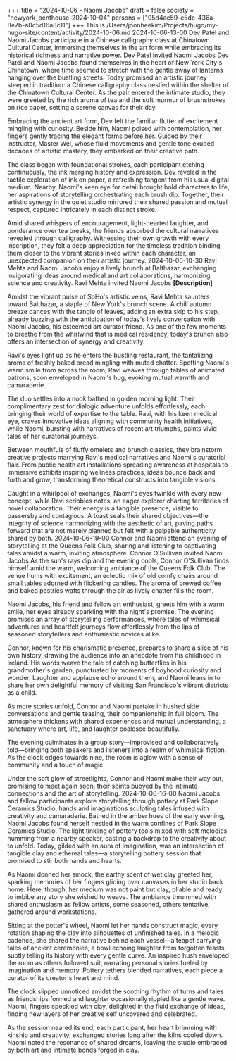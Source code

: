 +++
title = "2024-10-06 - Naomi Jacobs"
draft = false
society = "newyork_penthouse-2024-10-04"
persons = ["05d4ae59-e5dc-436a-8e7b-a0c5d16a8c11"]
+++
This is /Users/joonheekim/Projects/hugo/my-hugo-site/content/activity/2024-10-06.md
2024-10-06-13-00
Dev Patel and Naomi Jacobs participate in a Chinese calligraphy class at Chinatown Cultural Center, immersing themselves in the art form while embracing its historical richness and narrative power.
Dev Patel invited Naomi Jacobs
Dev Patel and Naomi Jacobs found themselves in the heart of New York City's Chinatown, where time seemed to stretch with the gentle sway of lanterns hanging over the bustling streets. Today promised an artistic journey steeped in tradition: a Chinese calligraphy class nestled within the shelter of the Chinatown Cultural Center. As the pair entered the intimate studio, they were greeted by the rich aroma of tea and the soft murmur of brushstrokes on rice paper, setting a serene canvas for their day.

Embracing the ancient art form, Dev felt the familiar flutter of excitement mingling with curiosity. Beside him, Naomi poised with contemplation, her fingers gently tracing the elegant forms before her. Guided by their instructor, Master Wei, whose fluid movements and gentle tone exuded decades of artistic mastery, they embarked on their creative path.

The class began with foundational strokes, each participant etching continuously, the ink merging history and expression. Dev reveled in the tactile exploration of ink on paper, a refreshing tangent from his usual digital medium. Nearby, Naomi's keen eye for detail brought bold characters to life, her aspirations of storytelling orchestrating each brush dip. Together, their artistic synergy in the quiet studio mirrored their shared passion and mutual respect, captured intricately in each distinct stroke.

Amid shared whispers of encouragement, light-hearted laughter, and ponderance over tea breaks, the friends absorbed the cultural narratives revealed through calligraphy. Witnessing their own growth with every inscription, they felt a deep appreciation for the timeless tradition binding them closer to the vibrant stories inked within each character, an unexpected companion on their artistic journey.
2024-10-06-10-30
Ravi Mehta and Naomi Jacobs enjoy a lively brunch at Balthazar, exchanging invigorating ideas around medical and art collaborations, harmonizing science and creativity.
Ravi Mehta invited Naomi Jacobs
**[Description]**

Amidst the vibrant pulse of SoHo's artistic veins, Ravi Mehta saunters toward Balthazar, a staple of New York's brunch scene. A chill autumn breeze dances with the tangle of leaves, adding an extra skip to his step, already buzzing with the anticipation of today's lively conversation with Naomi Jacobs, his esteemed art curator friend. As one of the few moments to breathe from the whirlwind that is medical residency, today's brunch also offers an intersection of synergy and creativity.

Ravi's eyes light up as he enters the bustling restaurant, the tantalizing aroma of freshly baked bread mingling with muted chatter. Spotting Naomi's warm smile from across the room, Ravi weaves through tables of animated patrons, soon enveloped in Naomi's hug, evoking mutual warmth and camaraderie.

The duo settles into a nook bathed in golden morning light. Their complimentary zest for dialogic adventure unfolds effortlessly, each bringing their world of expertise to the table. Ravi, with his keen medical eye, craves innovative ideas aligning with community health initiatives, while Naomi, bursting with narratives of recent art triumphs, paints vivid tales of her curatorial journeys.

Between mouthfuls of fluffy omelets and brunch classics, they brainstorm creative projects marrying Ravi's medical narratives and Naomi's curatorial flair. From public health art installations spreading awareness at hospitals to immersive exhibits inspiring wellness practices, ideas bounce back and forth and grow, transforming theoretical constructs into tangible visions.

Caught in a whirlpool of exchanges, Naomi's eyes twinkle with every new concept, while Ravi scribbles notes, an eager explorer charting territories of novel collaboration. Their energy is a tangible presence, visible to passersby and contagious. A toast seals their shared objectives—the integrity of science harmonizing with the aesthetic of art, paving paths forward that are not merely planned but felt with a palpable authenticity shared by both.
2024-10-06-19-00
Connor and Naomi attend an evening of storytelling at the Queens Folk Club, sharing and listening to captivating tales amidst a warm, inviting atmosphere.
Connor O’Sullivan invited Naomi Jacobs
As the sun's rays dip and the evening cools, Connor O'Sullivan finds himself amid the warm, welcoming ambiance of the Queens Folk Club. The venue hums with excitement, an eclectic mix of old comfy chairs around small tables adorned with flickering candles. The aroma of brewed coffee and baked pastries wafts through the air as lively chatter fills the room. 

Naomi Jacobs, his friend and fellow art enthusiast, greets him with a warm smile, her eyes already sparkling with the night's promise. The evening promises an array of storytelling performances, where tales of whimsical adventures and heartfelt journeys flow effortlessly from the lips of seasoned storytellers and enthusiastic novices alike.

Connor, known for his charismatic presence, prepares to share a slice of his own history, drawing the audience into an anecdote from his childhood in Ireland. His words weave the tale of catching butterflies in his grandmother's garden, punctuated by moments of boyhood curiosity and wonder. Laughter and applause echo around them, and Naomi leans in to share her own delightful memory of visiting San Francisco's vibrant districts as a child.

As more stories unfold, Connor and Naomi partake in hushed side conversations and gentle teasing, their companionship in full bloom. The atmosphere thickens with shared experiences and mutual understanding, a sanctuary where art, life, and laughter coalesce beautifully.

The evening culminates in a group story—improvised and collaboratively told—bringing both speakers and listeners into a realm of whimsical fiction. As the clock edges towards nine, the room is aglow with a sense of community and a touch of magic.

Under the soft glow of streetlights, Connor and Naomi make their way out, promising to meet again soon, their spirits buoyed by the intimate connections and the art of storytelling.
2024-10-06-16-00
Naomi Jacobs and fellow participants explore storytelling through pottery at Park Slope Ceramics Studio, hands and imaginations sculpting tales infused with creativity and camaraderie.
Bathed in the amber hues of the early evening, Naomi Jacobs found herself nestled in the warm confines of Park Slope Ceramics Studio. The light tinkling of pottery tools mixed with soft melodies humming from a nearby speaker, casting a backdrop to the creativity about to unfold. Today, gilded with an aura of imagination, was an intersection of tangible clay and ethereal tales—a storytelling pottery session that promised to stir both hands and hearts.

As Naomi donned her smock, the earthy scent of wet clay greeted her, sparking memories of her fingers gliding over canvases in her studio back home. Here, though, her medium was not paint but clay, pliable and ready to imbibe any story she wished to weave. The ambiance thrummed with shared enthusiasm as fellow artists, some seasoned, others tentative, gathered around 
workstations.

Sitting at the potter's wheel, Naomi let her hands construct magic, every rotation shaping the clay into silhouettes of unfinished tales. In a melodic cadence, she shared the narrative behind each vessel—a teapot carrying tales of ancient ceremonies, a bowl echoing laughter from forgotten feasts, subtly telling its history with every gentle curve. An inspired hush enveloped the room as others followed suit, narrating personal stories fueled by imagination and memory. Pottery tethers blended narratives, each piece a curator of its creator's heart and mind.

The clock slipped unnoticed amidst the soothing rhythm of turns and tales as friendships formed and laughter occasionally rippled like a gentle wave. Naomi, fingers speckled with clay, delighted in the fluid exchange of ideas, finding new layers of her creative self uncovered and celebrated.

As the session neared its end, each participant, her heart brimming with kinship and creativity, exchanged stories long after the kilns cooled down. Naomi noted the resonance of shared dreams, leaving the studio embraced by both art and intimate bonds forged in clay.
